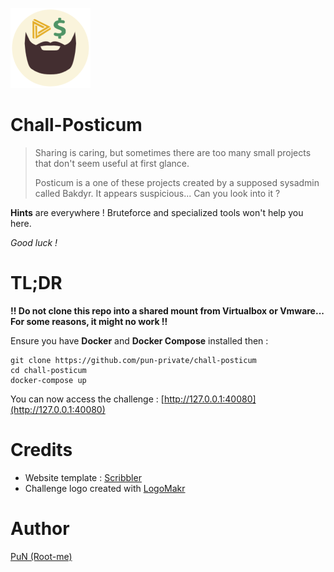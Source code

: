 ![Logo](src/app/static/favicon.ico)

# Chall-Posticum

> Sharing is caring, but sometimes there are too many small projects that don't seem useful at first glance.
> 
> Posticum is a one of these projects created by a supposed sysadmin called Bakdyr. It appears suspicious... Can you look into it ?

**Hints** are everywhere ! Bruteforce and specialized tools won't help you here.

*Good luck !*

# TL;DR

**!! Do not clone this repo into a shared mount from Virtualbox or Vmware... For some reasons, it might no work !!**

Ensure you have **Docker** and **Docker Compose** installed then :
 ```
 git clone https://github.com/pun-private/chall-posticum
 cd chall-posticum
 docker-compose up
 ```

You can now access the challenge : [http://127.0.0.1:40080](http://127.0.0.1:40080)

# Credits

- Website template : [Scribbler](https://github.com/amiechen/codrops-scribbler)
- Challenge logo created with [LogoMakr](https://logomakr.com)

# Author

[PuN (Root-me)](https://www.root-me.org/PuN-5942)
